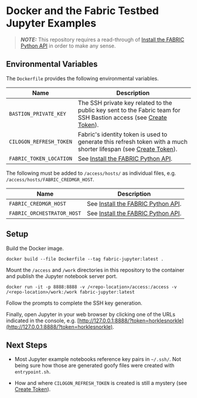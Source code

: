 # Docker and the Fabric Testbed Jupyter Examples

> **_NOTE:_** This repository requires a read-through of [Install the FABRIC Python API](https://learn.fabric-testbed.net/knowledge-base/install-the-python-api/) in order to make any sense.

## Environmental Variables

The ``Dockerfile`` provides the following environmental variables.

| Name | Description |
| ---  | ---         |
| `BASTION_PRIVATE_KEY` | The SSH private key related to the public key sent to the Fabric team for SSH Bastion access (see [Create Token](https://portal.fabric-testbed.net/experiments)). |
| `CILOGON_REFRESH_TOKEN` | Fabric's identity token is used to generate this refresh token with a much shorter lifespan (see [Create Token](https://portal.fabric-testbed.net/experiments)). |
| `FABRIC_TOKEN_LOCATION` | See [Install the FABRIC Python API](https://learn.fabric-testbed.net/knowledge-base/install-the-python-api/#configure-the-environment). |

The following must be added to `/access/hosts/` as individual files, e.g. `/access/hosts/FABRIC_CREDMGR_HOST`.

| Name | Description |
| ---  | ---         |
| `FABRIC_CREDMGR_HOST` | See [Install the FABRIC Python API](https://learn.fabric-testbed.net/knowledge-base/install-the-python-api/#configure-the-environment). |
| `FABRIC_ORCHESTRATOR_HOST` | See [Install the FABRIC Python API](https://learn.fabric-testbed.net/knowledge-base/install-the-python-api/#configure-the-environment). |

## Setup

Build the Docker image.

```shell
docker build --file Dockerfile --tag fabric-jupyter:latest .
```

Mount the `/access` and `/work` directories in this repository to the container and publish the Jupyter notebook server port.

```shell
docker run -it -p 8888:8888 -v /<repo-location>/access:/access -v /<repo-location>/work:/work fabric-jupyter:latest
```

Follow the prompts to complete the SSH key generation.

Finally, open Jupyter in your web browser by clicking one of the URLs indicated in the console, e.g. [http://127.0.0.1:8888/?token=horklesnorkle](http://127.0.0.1:8888/?token=horklesnorkle).

## Next Steps

* Most Jupyter example notebooks reference key pairs in `~/.ssh/`. Not being sure how those are generated goofy files were created with `entrypoint.sh`.

* How and where `CILOGON_REFRESH_TOKEN` is created is still a mystery (see [Create Token](https://portal.fabric-testbed.net/experiments)).